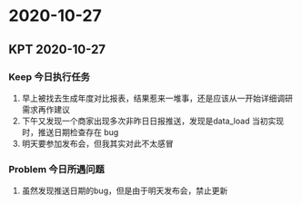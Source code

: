 # 2020-10-27

## KPT 2020-10-27

### Keep 今日执行任务

1. 早上被找去生成年度对比报表，结果惹来一堆事，还是应该从一开始详细调研需求再作建议
2. 下午又发现一个商家出现多次非昨日日报推送，发现是data_load 当初实现时，推送日期检查存在 bug
3. 明天要参加发布会，但我其实对此不太感冒

### Problem 今日所遇问题

1. 虽然发现推送日期的bug，但是由于明天发布会，禁止更新
